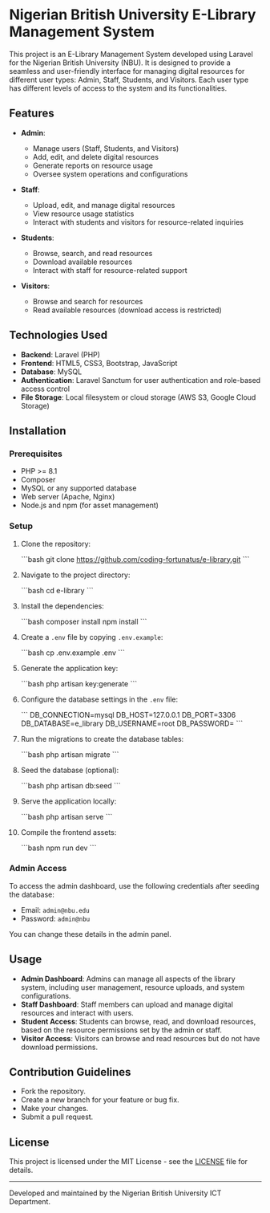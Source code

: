 # Nigerian British University E-Library Management System

This project is an E-Library Management System developed using Laravel for the Nigerian British University (NBU). It is designed to provide a seamless and user-friendly interface for managing digital resources for different user types: Admin, Staff, Students, and Visitors. Each user type has different levels of access to the system and its functionalities.

## Features

-   **Admin**:

    -   Manage users (Staff, Students, and Visitors)
    -   Add, edit, and delete digital resources
    -   Generate reports on resource usage
    -   Oversee system operations and configurations

-   **Staff**:

    -   Upload, edit, and manage digital resources
    -   View resource usage statistics
    -   Interact with students and visitors for resource-related inquiries

-   **Students**:

    -   Browse, search, and read resources
    -   Download available resources
    -   Interact with staff for resource-related support

-   **Visitors**:
    -   Browse and search for resources
    -   Read available resources (download access is restricted)

## Technologies Used

-   **Backend**: Laravel (PHP)
-   **Frontend**: HTML5, CSS3, Bootstrap, JavaScript
-   **Database**: MySQL
-   **Authentication**: Laravel Sanctum for user authentication and role-based access control
-   **File Storage**: Local filesystem or cloud storage (AWS S3, Google Cloud Storage)

## Installation

### Prerequisites

-   PHP >= 8.1
-   Composer
-   MySQL or any supported database
-   Web server (Apache, Nginx)
-   Node.js and npm (for asset management)

### Setup

1. Clone the repository:

    \`\`\`bash
    git clone https://github.com/coding-fortunatus/e-library.git
    \`\`\`

2. Navigate to the project directory:

    \`\`\`bash
    cd e-library
    \`\`\`

3. Install the dependencies:

    \`\`\`bash
    composer install
    npm install
    \`\`\`

4. Create a `.env` file by copying `.env.example`:

    \`\`\`bash
    cp .env.example .env
    \`\`\`

5. Generate the application key:

    \`\`\`bash
    php artisan key:generate
    \`\`\`

6. Configure the database settings in the `.env` file:

    \`\`\`
    DB_CONNECTION=mysql
    DB_HOST=127.0.0.1
    DB_PORT=3306
    DB_DATABASE=e_library
    DB_USERNAME=root
    DB_PASSWORD=
    \`\`\`

7. Run the migrations to create the database tables:

    \`\`\`bash
    php artisan migrate
    \`\`\`

8. Seed the database (optional):

    \`\`\`bash
    php artisan db:seed
    \`\`\`

9. Serve the application locally:

    \`\`\`bash
    php artisan serve
    \`\`\`

10. Compile the frontend assets:

    \`\`\`bash
    npm run dev
    \`\`\`

### Admin Access

To access the admin dashboard, use the following credentials after seeding the database:

-   Email: `admin@nbu.edu`
-   Password: `admin@nbu`

You can change these details in the admin panel.

## Usage

-   **Admin Dashboard**: Admins can manage all aspects of the library system, including user management, resource uploads, and system configurations.
-   **Staff Dashboard**: Staff members can upload and manage digital resources and interact with users.
-   **Student Access**: Students can browse, read, and download resources, based on the resource permissions set by the admin or staff.
-   **Visitor Access**: Visitors can browse and read resources but do not have download permissions.

## Contribution Guidelines

-   Fork the repository.
-   Create a new branch for your feature or bug fix.
-   Make your changes.
-   Submit a pull request.

## License

This project is licensed under the MIT License - see the [LICENSE](LICENSE) file for details.

---

Developed and maintained by the Nigerian British University ICT Department.
